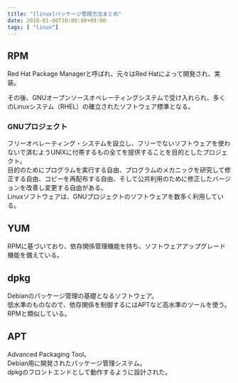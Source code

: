 ```yaml
---
title: "[linux]パッケージ管理方法まとめ"
date: 2018-01-06T10:00:00+09:00
tags: [ "linux"]
---
```


## RPM
Red Hat Package Managerと呼ばれ、元々はRed Hatによって開発され、実装。

その後、GNUオープンソースオペレーティングシステムで受け入れられ、多くのLinuxシステム（RHEL）の確立されたソフトウェア標準となる。

### GNUプロジェクト
フリーオペレーティング・システムを設立し、フリーでないソフトウェアを使わないで済むようUNIXに付帯するもの全てを提供することを目的としたプロジェクト。  
目的のためにプログラムを実行する自由、プログラムのメカニックを研究して修正する自由、コピーを再配布する自由、そして公共利用のために修正したバージョンを改善し変更する自由がある。  
Linuxソフトウェアは、GNUプロジェクトのソフトウェアを数多く利用している。

## YUM
RPMに基づいており、依存関係管理機能を持ち、ソフトウェアアップグレード機能を備えている。

## dpkg
Debianのパッケージ管理の基礎となるソフトウェア。  
低水準のものなので、依存関係を制御するにはAPTなど高水準のツールを使う。  
RPMと類似している。

## APT
Advanced Packaging Tool。  
Debian用に開発されたパッケージ管理システム。  
dpkgのフロントエンドとして動作するように設計された。
